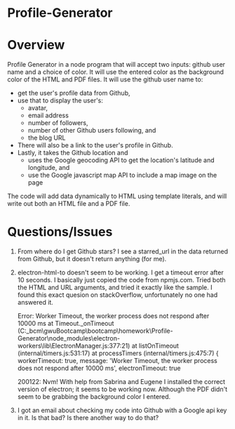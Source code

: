 # Profile-Generator

# Overview
Profile Generator in a node program that will accept two inputs: github user name and a choice of color. It will use the 
entered color as the background color of the HTML and PDF files. It will use the github user name to:

   - get the user's profile data from Github, 
   - use that to display the user's: 
      - avatar,
      - email address  
      - number of followers, 
      - number of other Github users following, and 
      - the blog URL
   - There will also be a link to the user's profile in Github. 
   - Lastly, it takes the Github location and 
      - uses the Google geocoding API to get the location's latitude and longitude, and
      - use the Google javascript map API to include a map image on the page

The code will add data dynamically to HTML using template literals, and will write out both an HTML file and a PDF file.

# Questions/Issues
1) From where do I get Github stars? I see a starred_url in the data returned from Github, but it doesn't return anything (for me).
2) electron-html-to doesn't seem to be working. I get a timeout error after 10 seconds. I basically just copied the code from npmjs.com. Tried both the HTML and URL arguments, and tried it exactly like the sample. I found this exact quesion on stackOverflow, unfortunately no one had answered it. 

   Error: Worker Timeout, the worker process does not respond after 10000 ms
      at Timeout._onTimeout (C:\_bcm\gwuBootcamp\bootcamp\homework\Profile-Generator\node_modules\electron-workers\lib\ElectronManager.js:377:21)
      at listOnTimeout (internal/timers.js:531:17)
      at processTimers (internal/timers.js:475:7) {
   workerTimeout: true,
   message: 'Worker Timeout, the worker process does not respond after 10000 ms',
   electronTimeout: true

   200122: Nvm! With help from Sabrina and Eugene I installed the correct version of electron; it seems to be working now. Although the PDF didn't seem to be grabbing the background color I entered. 

3) I got an email about checking my code into Github with a Google api key in it. Is that bad? Is there another way to do that? 
